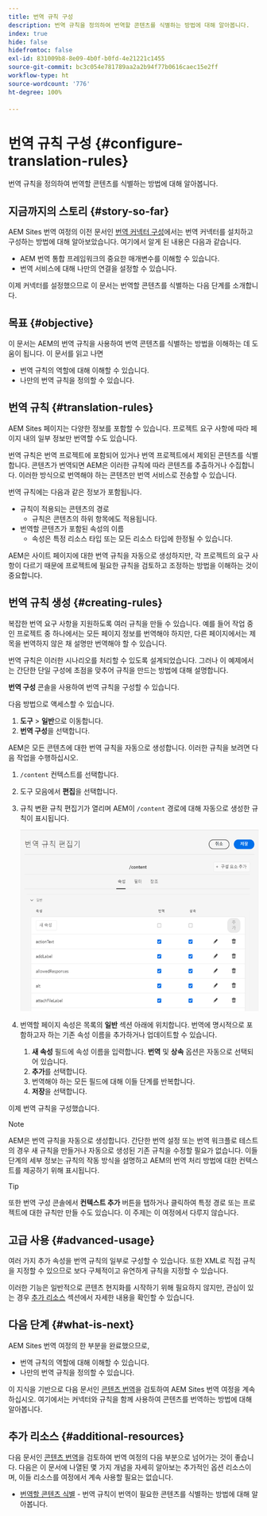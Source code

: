```yaml
---
title: 번역 규칙 구성
description: 번역 규칙을 정의하여 번역할 콘텐츠를 식별하는 방법에 대해 알아봅니다.
index: true
hide: false
hidefromtoc: false
exl-id: 831009b8-8e09-4b0f-b0fd-4e21221c1455
source-git-commit: bc3c054e781789aa2a2b94f77b0616caec15e2ff
workflow-type: ht
source-wordcount: '776'
ht-degree: 100%

---
```


# 번역 규칙 구성 {#configure-translation-rules}

번역 규칙을 정의하여 번역할 콘텐츠를 식별하는 방법에 대해 알아봅니다.

## 지금까지의 스토리 {#story-so-far}

AEM Sites 번역 여정의 이전 문서인 [번역 커넥터 구성](configure-connector.md)에서는 번역 커넥터를 설치하고 구성하는 방법에 대해 알아보았습니다. 여기에서 알게 된 내용은 다음과 같습니다.

* AEM 번역 통합 프레임워크의 중요한 매개변수를 이해할 수 있습니다.
* 번역 서비스에 대해 나만의 연결을 설정할 수 있습니다.

이제 커넥터를 설정했으므로 이 문서는 번역할 콘텐츠를 식별하는 다음 단계를 소개합니다.

## 목표 {#objective}

이 문서는 AEM의 번역 규칙을 사용하여 번역 콘텐츠를 식별하는 방법을 이해하는 데 도움이 됩니다. 이 문서를 읽고 나면

* 번역 규칙의 역할에 대해 이해할 수 있습니다.
* 나만의 번역 규칙을 정의할 수 있습니다.

## 번역 규칙 {#translation-rules}

AEM Sites 페이지는 다양한 정보를 포함할 수 있습니다. 프로젝트 요구 사항에 따라 페이지 내의 일부 정보만 번역할 수도 있습니다.

번역 규칙은 번역 프로젝트에 포함되어 있거나 번역 프로젝트에서 제외된 콘텐츠를 식별합니다. 콘텐츠가 번역되면 AEM은 이러한 규칙에 따라 콘텐츠를 추출하거나 수집합니다. 이러한 방식으로 번역해야 하는 콘텐츠만 번역 서비스로 전송할 수 있습니다.

번역 규칙에는 다음과 같은 정보가 포함됩니다.

* 규칙이 적용되는 콘텐츠의 경로
   * 규칙은 콘텐츠의 하위 항목에도 적용됩니다.
* 번역할 콘텐츠가 포함된 속성의 이름
   * 속성은 특정 리소스 타입 또는 모든 리소스 타입에 한정될 수 있습니다.

AEM은 사이트 페이지에 대한 번역 규칙을 자동으로 생성하지만, 각 프로젝트의 요구 사항이 다르기 때문에 프로젝트에 필요한 규칙을 검토하고 조정하는 방법을 이해하는 것이 중요합니다.

## 번역 규칙 생성 {#creating-rules}

복잡한 번역 요구 사항을 지원하도록 여러 규칙을 만들 수 있습니다. 예를 들어 작업 중인 프로젝트 중 하나에서는 모든 페이지 정보를 번역해야 하지만, 다른 페이지에서는 제목을 번역하지 않은 채 설명만 번역해야 할 수 있습니다.

번역 규칙은 이러한 시나리오를 처리할 수 있도록 설계되었습니다. 그러나 이 예제에서는 간단한 단일 구성에 초점을 맞추어 규칙을 만드는 방법에 대해 설명합니다.

**번역 구성** 콘솔을 사용하여 번역 규칙을 구성할 수 있습니다.

다음 방법으로 액세스할 수 있습니다.

1. **도구** > **일반**&#x200B;으로 이동합니다.
1. **번역 구성**&#x200B;을 선택합니다.

AEM은 모든 콘텐츠에 대한 번역 규칙을 자동으로 생성합니다. 이러한 규칙을 보려면 다음 작업을 수행하십시오.

1. `/content` 컨텍스트를 선택합니다.
1. 도구 모음에서 **편집**&#x200B;을 선택합니다.
1. 규칙 변환 규칙 편집기가 열리며 AEM이 `/content` 경로에 대해 자동으로 생성한 규칙이 표시됩니다.

   ![번역 규칙 편집기](assets/translation-rules-editor.png)

1. 번역할 페이지 속성은 목록의 **일반** 섹션 아래에 위치합니다. 번역에 명시적으로 포함하고자 하는 기존 속성 이름을 추가하거나 업데이트할 수 있습니다.
   1. **새 속성** 필드에 속성 이름을 입력합니다. **번역** 및 **상속** 옵션은 자동으로 선택되어 있습니다.
   1. **추가**&#x200B;를 선택합니다.
   1. 번역해야 하는 모든 필드에 대해 이들 단계를 반복합니다.
   1. **저장**&#x200B;을 선택합니다.

이제 번역 규칙을 구성했습니다.

>[!NOTE]
>
>AEM은 번역 규칙을 자동으로 생성합니다. 간단한 번역 설정 또는 번역 워크플로 테스트의 경우 새 규칙을 만들거나 자동으로 생성된 기존 규칙을 수정할 필요가 없습니다. 이들 단계의 세부 정보는 규칙의 작동 방식을 설명하고 AEM의 번역 처리 방법에 대한 컨텍스트를 제공하기 위해 표시됩니다.

>[!TIP]
>
>또한 번역 구성 콘솔에서 **컨텍스트 추가** 버튼을 탭하거나 클릭하여 특정 경로 또는 프로젝트에 대한 규칙만 만들 수도 있습니다. 이 주제는 이 여정에서 다루지 않습니다.

## 고급 사용 {#advanced-usage}

여러 가지 추가 속성을 번역 규칙의 일부로 구성할 수 있습니다. 또한 XML로 직접 규칙을 지정할 수 있으므로 보다 구체적이고 유연하게 규칙을 지정할 수 있습니다.

이러한 기능은 일반적으로 콘텐츠 현지화를 시작하기 위해 필요하지 않지만, 관심이 있는 경우 [추가 리소스](#additional-resources) 섹션에서 자세한 내용을 확인할 수 있습니다.

## 다음 단계 {#what-is-next}

AEM Sites 번역 여정의 한 부분을 완료했으므로,

* 번역 규칙의 역할에 대해 이해할 수 있습니다.
* 나만의 번역 규칙을 정의할 수 있습니다.

이 지식을 기반으로 다음 문서인 [콘텐츠 번역](translate-content.md)을 검토하여 AEM Sites 번역 여정을 계속하십시오. 여기에서는 커넥터와 규칙을 함께 사용하여 콘텐츠를 번역하는 방법에 대해 알아봅니다.

## 추가 리소스 {#additional-resources}

다음 문서인 [콘텐츠 번역](translate-content.md)을 검토하여 번역 여정의 다음 부분으로 넘어가는 것이 좋습니다. 다음은 이 문서에 나열된 몇 가지 개념을 자세히 알아보는 추가적인 옵션 리소스이며, 이들 리소스를 여정에서 계속 사용할 필요는 없습니다.

* [번역할 콘텐츠 식별](/help/sites-cloud/administering/translation/rules.md) - 번역 규칙이 번역이 필요한 콘텐츠를 식별하는 방법에 대해 알아봅니다.
